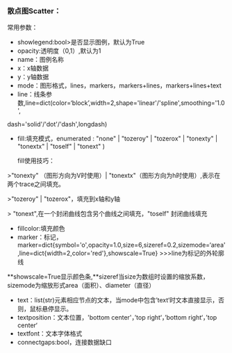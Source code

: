 ### 散点图Scatter：

常用参数：

* showlegend:bool&gt;是否显示图例，默认为True
* opacity:透明度（0,1）,默认为1
* name：图例名称
* x：x轴数据
* y：y轴数据
* mode：图形格式，lines，markers，markers+lines，markers+lines+text
* line：线条参数,line=dict\(color=‘block’,width=2,shape='linear'/'spline',smoothing='1.0',

dash='solid'/'dot'/'dash',longdash\)

* fill:填充模式，enumerated : "none" \| "tozeroy" \| "tozerox" \| "tonexty" \| "tonextx" \| "toself" \| "tonext" \)

  fill使用技巧：

&gt;"tonexty" （图形方向为V时使用）\| "tonextx"（图形方向为h时使用）,表示在两个trace之间填充。

&gt;"tozeroy" \| "tozerox"，填充到x轴和y轴

&gt; "tonext",在一个封闭曲线包含另个曲线之间填充，"toself" 封闭曲线填充

* fillcolor:填充颜色
* marker：标记，marker=dict{symbol='o',opacity=1.0,size=6,sizeref=0.2,sizemode=‘area',line=dict{width=2,color='red'},showscale=True} &gt;&gt;&gt;line为标记的外轮廓线

**showscale=True显示颜色条,**sizeref当size为数组时设置的缩放系数，sizemode为缩放形式area（面积）、diameter（直径）

* text：list\(str\)元素相应节点的文本，当mode中包含’text‘时文本直接显示，否则，鼠标悬停显示。
* textposition：文本位置，'bottom center'，’top right‘，’bottom right‘，’top center‘
* textfont：文本字体格式
* connectgaps:bool，连接数据缺口



